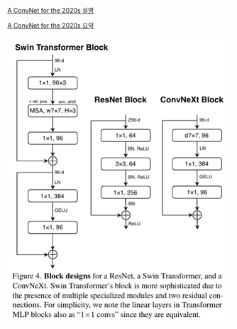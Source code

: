[A ConvNet for the 2020s 설명](./A%20ConvNet%20for%20the%202020s.md)

[A ConvNet for the 2020s 요약](./A%20ConvNet%20for%20the%202020s_요약.md)

![Alt text](image-2.png)